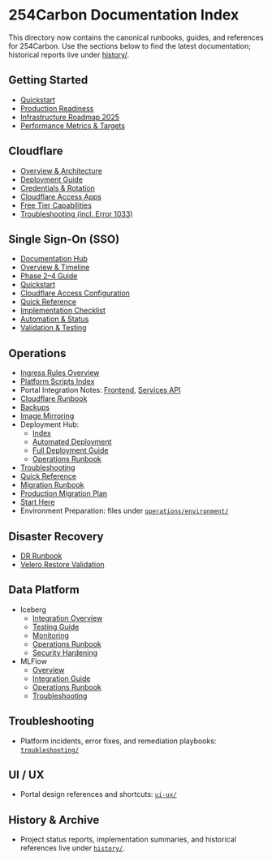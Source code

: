 # 254Carbon Documentation Index

This directory now contains the canonical runbooks, guides, and references for 254Carbon. Use the sections below to find the latest documentation; historical reports live under [history/](history/).

## Getting Started
- [Quickstart](getting-started/quickstart.md)
- [Production Readiness](readiness/production-readiness.md)
- [Infrastructure Roadmap 2025](readiness/infrastructure-roadmap-2025.md)
- [Performance Metrics & Targets](readiness/performance-metrics.md)

## Cloudflare
- [Overview & Architecture](cloudflare/overview.md)
- [Deployment Guide](cloudflare/deployment.md)
- [Credentials & Rotation](cloudflare/credentials.md)
- [Cloudflare Access Apps](sso/cloudflare-access.md)
- [Free Tier Capabilities](cloudflare/free-tier.md)
- [Troubleshooting (incl. Error 1033)](cloudflare/troubleshooting.md)

## Single Sign-On (SSO)
- [Documentation Hub](sso/index.md)
- [Overview & Timeline](sso/overview.md)
- [Phase 2–4 Guide](sso/guide.md)
- [Quickstart](sso/quickstart.md)
- [Cloudflare Access Configuration](sso/cloudflare-access.md)
- [Quick Reference](sso/quick-reference.md)
- [Implementation Checklist](sso/checklist.md)
- [Automation & Status](sso/status.md)
- [Validation & Testing](sso/validation.md)

## Operations
- [Ingress Rules Overview](operations/ingress.md)
- [Platform Scripts Index](operations/scripts.md)
- Portal Integration Notes: [Frontend](operations/portal-frontend-integration.md), [Services API](operations/portal-services-api.md)
- [Cloudflare Runbook](operations/cloudflare-runbook.md)
- [Backups](operations/backup-guide.md)
- [Image Mirroring](operations/image-mirroring.md)
- Deployment Hub:
  - [Index](operations/deployment/index.md)
  - [Automated Deployment](operations/deployment/automated-deployment.md)
  - [Full Deployment Guide](operations/deployment/deployment-guide.md)
  - [Operations Runbook](operations/deployment/operations-runbook.md)
- [Troubleshooting](operations/deployment/troubleshooting.md)
- [Quick Reference](operations/deployment/quick-reference.md)
- [Migration Runbook](operations/deployment/full-migration-runbook.md)
- [Production Migration Plan](operations/deployment/production-migration-plan.md)
- [Start Here](operations/deployment/start-here.md)
- Environment Preparation: files under [`operations/environment/`](operations/environment/)

## Disaster Recovery
- [DR Runbook](disaster-recovery/DR_RUNBOOK.md)
- [Velero Restore Validation](disaster-recovery/VELERO_RESTORE_VALIDATION.md)

## Data Platform
- Iceberg
  - [Integration Overview](data-platform/iceberg/integration.md)
  - [Testing Guide](data-platform/iceberg/testing-guide.md)
  - [Monitoring](data-platform/iceberg/monitoring.md)
  - [Operations Runbook](data-platform/iceberg/operations-runbook.md)
  - [Security Hardening](data-platform/iceberg/security-hardening.md)
- MLFlow
  - [Overview](mlflow/README.md)
  - [Integration Guide](mlflow/integration-guide.md)
  - [Operations Runbook](mlflow/operations-runbook.md)
  - [Troubleshooting](mlflow/troubleshooting.md)

## Troubleshooting
- Platform incidents, error fixes, and remediation playbooks: [`troubleshooting/`](troubleshooting/)

## UI / UX
- Portal design references and shortcuts: [`ui-ux/`](ui-ux/)

## History & Archive
- Project status reports, implementation summaries, and historical references live under [`history/`](history/).
